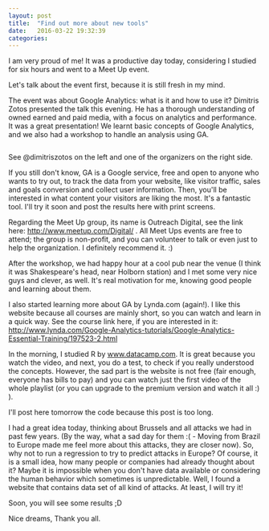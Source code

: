 ```yaml
---
layout: post
title:  "Find out more about new tools"
date:   2016-03-22 19:32:39
categories: 
---
```


I am very proud of me!
It was a productive day today, considering I studied for six hours and went to a Meet Up event.

Let's talk about the event first, because it is still fresh in my mind.

The event was about Google Analytics: what is it and how to use it?
Dimitris Zotos presented the talk this evening. He has a thorough understanding of owned earned and paid media, with a focus on analytics and performance. It was a great presentation! We learnt basic concepts of Google Analytics, and we also had a workshop to handle an analysis using GA.

<image>

See @dimitriszotos on the left and one of the organizers on the right side.

If you still don't know, GA is a Google service, free and open to anyone who wants to try out, to track the data from your website, like visitor traffic, sales and goals conversion and collect user information. Then, you'll be interested in what content your visitors are liking the most. It's a fantastic tool. I'll try it soon and post the results here with print screens.

Regarding the Meet Up group, its name is Outreach Digital, see the link here: http://www.meetup.com/Digital/ . All Meet Ups events are free to attend; the group is non-profit, and you can volunteer to talk or even just to help the organization. I definitely recommend it. :)

After the workshop, we had happy hour at a cool pub near the venue (I think it was Shakespeare's head, near Holborn station) and I met some very nice guys and clever, as well. It's real motivation for me, knowing good people and learning about them.

I also started learning more about GA by Lynda.com (again!). I like this website because all courses are mainly short, so you can watch and learn in a quick way.
See the course link here, if you are interested in it: http://www.lynda.com/Google-Analytics-tutorials/Google-Analytics-Essential-Training/197523-2.html

In the morning, I studied R by www.datacamp.com. It is great because you watch the video, and next, you do a test, to check if you really understood the concepts. However, the sad part is the website is not free (fair enough, everyone has bills to pay) and you can watch just the first video of the whole playlist (or you can upgrade to the premium version and watch it all :) ).

I'll post here tomorrow the code because this post is too long.

I had a great idea today, thinking about Brussels and all attacks we had in past few years. (By the way, what a sad day for them :( - Moving from Brazil to Europe made me feel more about this attacks, they are closer now). So, why not to run a regression to try to predict attacks in Europe? Of course, it is a small idea, how many people or companies had already thought about it? Maybe it is impossible when you don't have data available or considering the human behavior which sometimes is unpredictable. Well, I found a website that contains data set of all kind of attacks. At least, I will try it!

Soon, you will see some results ;D

Nice dreams,
Thank you all.